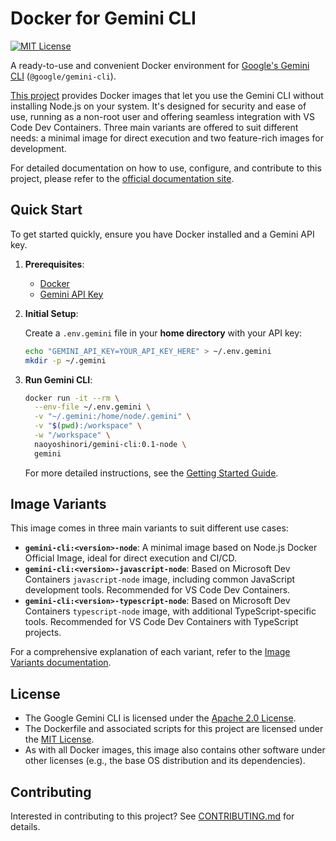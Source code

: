 # Docker for Gemini CLI

[![MIT License](https://img.shields.io/badge/License-MIT-blue.svg)](LICENSE)

A ready-to-use and convenient Docker environment for [Google's Gemini CLI](https://github.com/google-gemini/gemini-cli) (`@google/gemini-cli`).

[This project](https://github.com/naoyoshinori/docker-gemini-cli) provides Docker images that let you use the Gemini CLI without installing Node.js on your system. It's designed for security and ease of use, running as a non-root user and offering seamless integration with VS Code Dev Containers. Three main variants are offered to suit different needs: a minimal image for direct execution and two feature-rich images for development.

For detailed documentation on how to use, configure, and contribute to this project, please refer to the [official documentation site](./docs/index.md).

## Quick Start

To get started quickly, ensure you have Docker installed and a Gemini API key.

1. **Prerequisites**:

    * [Docker](https://www.docker.com/get-started)
    * [Gemini API Key](https://aistudio.google.com/app/apikey)

2. **Initial Setup**:

    Create a `.env.gemini` file in your **home directory** with your API key:

    ```bash
    echo "GEMINI_API_KEY=YOUR_API_KEY_HERE" > ~/.env.gemini
    mkdir -p ~/.gemini
    ```

3. **Run Gemini CLI**:

    ```bash
    docker run -it --rm \
      --env-file ~/.env.gemini \
      -v "~/.gemini:/home/node/.gemini" \
      -v "$(pwd):/workspace" \
      -w "/workspace" \
      naoyoshinori/gemini-cli:0.1-node \
      gemini
    ```

    For more detailed instructions, see the [Getting Started Guide](./docs/getting-started.md).

## Image Variants

This image comes in three main variants to suit different use cases:

* **`gemini-cli:<version>-node`**: A minimal image based on Node.js Docker Official Image, ideal for direct execution and CI/CD.
* **`gemini-cli:<version>-javascript-node`**: Based on Microsoft Dev Containers `javascript-node` image, including common JavaScript development tools. Recommended for VS Code Dev Containers.
* **`gemini-cli:<version>-typescript-node`**: Based on Microsoft Dev Containers `typescript-node` image, with additional TypeScript-specific tools. Recommended for VS Code Dev Containers with TypeScript projects.

For a comprehensive explanation of each variant, refer to the [Image Variants documentation](./docs/image-variants.md).

## License

* The Google Gemini CLI is licensed under the [Apache 2.0 License](https://github.com/google/generative-ai-go/blob/main/LICENSE).
* The Dockerfile and associated scripts for this project are licensed under the [MIT License](LICENSE).
* As with all Docker images, this image also contains other software under other licenses (e.g., the base OS distribution and its dependencies).

## Contributing

Interested in contributing to this project? See [CONTRIBUTING.md](CONTRIBUTING.md) for details.
